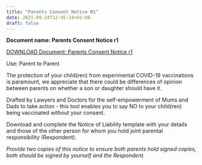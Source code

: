 ```yaml
---
title: "Parents Consent Notice R1"
date: 2021-09-24T12:45:14+01:00
draft: false
---
```


**Document name: Parents Consent Notice r1**

[DOWNLOAD Document: Parents Consent Notice r1](../ims/Parents-Consent-Notice-r1-editable.docx)

Use: Parent to Parent

The protection of your child(ren) from experimental COVID-19 vaccinations is paramount, we appreciate that there could be differences of opinion between parents on whether a son or daughter should have it.

Drafted by Lawyers and Doctors for the self-empowerment of Mums and Dads to take action - this tool enables you to say NO to your child(ren) being vaccinated without your consent.

Download and complete the Notice of Liability template with your details and those of the other person for whom you hold joint parental responsibility (Respondent).

*Provide two copies of this notice to ensure both parents hold signed copies, both should be signed by yourself and the Respondent.*
